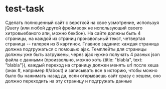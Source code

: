 # test-task

Сделать полноценный сайт с версткой на свое усмотрение, используя jQuery (или любой другой фреймворк не использующий своего хитровыебаного апи, можно бекбон). На сайте должны быть 4 страницы, на каждой из страниц произвольный текст, четвертая страница -- галерея из 8 картинок. Главное задание: каждая страница должна подгружаться с помощью ajax.
Темплейты для страницы должны уже быть загружены, через ajax нужно получать 4 разных json файла с данными (произвольно, можно хоть {title: "blabla", text: "blabla"}), каждый переход на страницу должен менять url после хеша (знак #, например #/about) и записывать все в историю, чтобы можно было бы нажимать назад
 да, если открываешь сайт сразу с хешем, оно должно переходить на эту страницу и подгружать данные
